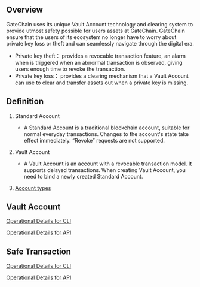 
## Overview

GateChain uses its unique Vault Account technology and clearing system to provide utmost safety possible for users assets at GateChain. 
GateChain ensure that the users of its ecosystem no longer have to worry about private key loss or theft and can seamlessly navigate through the digital era.

- Private key theft： provides a revocable transaction feature, an alarm when is triggered when an abnormal transaction is observed, giving users enough time to revoke the transaction.
- Private key loss：	provides a clearing mechanism that a Vault Account can use to clear and transfer assets out when a private key is missing.


## Definition

1. Standard Account

	- A Standard Account is a traditional blockchain account, suitable for normal everyday transactions. Changes to the account's state take effect immediately. “Revoke” requests are not supported.

2. Vault Account

	- A Vault Account is an account with a revocable transaction model. It supports delayed transactions. When creating Vault Account, you need to bind a newly created Standard Account.


3. [Account types](../../developers/cli/account/index.md)


## Vault Account

[Operational Details for CLI](../../developers/cli/vault-account/index.md)

[Operational Details for API](../../developers/api/vault-account/index.md)

## Safe Transaction

[Operational Details for CLI](../../developers/cli/revocable-tx/index.md)

[Operational Details for API](../../developers/api/revocable-tx/index.md)
